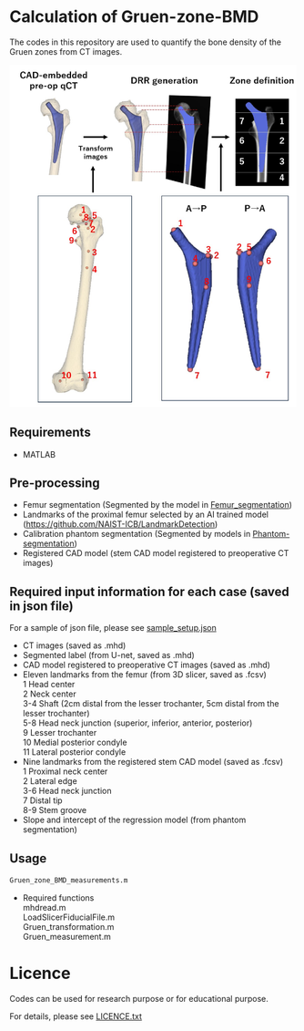 # **Calculation of Gruen-zone-BMD**

The codes in this repository are used to quantify the bone density of the Gruen zones from CT images.

<img src='fig/figure.jpg' width='800px'>

## Requirements
- MATLAB 

## Pre-processing
- Femur segmentation (Segmented by the model in [Femur_segmentation](https://github.com/keisuke-uemura/Femur_segmentation))
- Landmarks of the proximal femur selected by an AI trained model (https://github.com/NAIST-ICB/LandmarkDetection) 
- Calibration phantom segmentation (Segmented by models in [Phantom-segmentation](https://github.com/keisuke-uemura/CT-Intensity-Calibration-Phantom-Segmentation))
- Registered CAD model (stem CAD model registered to preoperative CT images)

## Required input information for each case (saved in json file)
For a sample of json file, please see [sample_setup.json](/sample/sample_setup.json)
- CT images (saved as .mhd)
- Segmented label (from U-net, saved as .mhd)
- CAD model registered to preoperative CT images (saved as .mhd)
- Eleven landmarks from the femur (from 3D slicer, saved as .fcsv)<dt>1 Head center</dt> <dt>2 Neck center </dt></dt> 3-4 Shaft (2cm distal from the lesser trochanter, 5cm distal from the lesser trochanter)</dt><dt>5-8 Head neck junction (superior, inferior, anterior, posterior)</dt>   <dt>9 Lesser trochanter </dt> <dt>10 Medial posterior condyle </dt> <dt>11 Lateral posterior condyle
- Nine landmarks from the registered stem CAD model (saved as .fcsv)<dt>1 Proximal neck center</dt><dt>2 Lateral edge</dt><dt>3-6 Head neck junction </dt><dt>7 Distal tip </dt><dt>8-9 Stem groove
- Slope and intercept of the regression model (from phantom segmentation)


## Usage

```bash
Gruen_zone_BMD_measurements.m
```
- Required functions
  <dt>mhdread.m</dt>
  <dt>LoadSlicerFiducialFile.m</dt>
  <dt>Gruen_transformation.m</dt>
  <dt>Gruen_measurement.m</dt>

# Licence
Codes can be used for research purpose or for educational purpose.

For details, please see [LICENCE.txt](LICENCE.txt)

